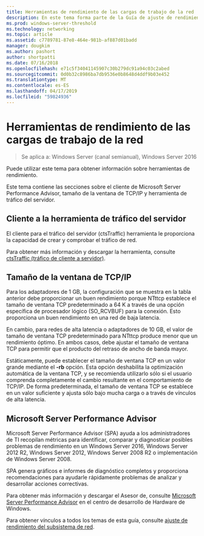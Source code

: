 ```yaml
---
title: Herramientas de rendimiento de las cargas de trabajo de la red
description: En este tema forma parte de la Guía de ajuste de rendimiento del subsistema de red para Windows Server 2016.
ms.prod: windows-server-threshold
ms.technology: networking
ms.topic: article
ms.assetid: c7789781-87e8-464e-981b-af887d01badd
manager: dougkim
ms.author: pashort
author: shortpatti
ms.date: 07/16/2018
ms.openlocfilehash: e71c5f34041145907c30b279dc91a94c03c2abed
ms.sourcegitcommit: 0d0b32c8986ba7db9536e0b8648d4ddf9b03e452
ms.translationtype: MT
ms.contentlocale: es-ES
ms.lasthandoff: 04/17/2019
ms.locfileid: "59824936"
---
```

# <a name="performance-tools-for-network-workloads"></a>Herramientas de rendimiento de las cargas de trabajo de la red

>Se aplica a: Windows Server (canal semianual), Windows Server 2016

Puede utilizar este tema para obtener información sobre herramientas de rendimiento.

Este tema contiene las secciones sobre el cliente de Microsoft Server Performance Advisor, tamaño de la ventana de TCP/IP y herramienta de tráfico del servidor.

##  <a name="bkmk_tuning"></a> Cliente a la herramienta de tráfico del servidor

El cliente para el tráfico del servidor \(ctsTraffic\) herramienta le proporciona la capacidad de crear y comprobar el tráfico de red.

Para obtener más información y descargar la herramienta, consulte [ctsTraffic (tráfico de cliente a servidor)](https://github.com/Microsoft/ctsTraffic).
  
##  <a name="bkmk_size"></a> Tamaño de la ventana de TCP/IP

Para los adaptadores de 1 GB, la configuración que se muestra en la tabla anterior debe proporcionar un buen rendimiento porque NTttcp establece el tamaño de ventana TCP predeterminado a 64 K a través de una opción específica de procesador lógico \(SO_RCVBUF\) para la conexión. Esto proporciona un buen rendimiento en una red de baja latencia.  

En cambio, para redes de alta latencia o adaptadores de 10 GB, el valor de tamaño de ventana TCP predeterminado para NTttcp produce menor que un rendimiento óptimo. En ambos casos, debe ajustar el tamaño de ventana TCP para permitir que el producto del retraso de ancho de banda mayor.  

Estáticamente, puede establecer el tamaño de ventana TCP en un valor grande mediante el **-rb** opción. Esta opción deshabilita la optimización automática de la ventana TCP, y se recomienda utilizarlo sólo si el usuario comprenda completamente el cambio resultante en el comportamiento de TCP/IP. De forma predeterminada, el tamaño de ventana TCP se establece en un valor suficiente y ajusta sólo bajo mucha carga o a través de vínculos de alta latencia.  

##  <a name="bkmk_advisor"></a> Microsoft Server Performance Advisor

Microsoft Server Performance Advisor \(SPA\) ayuda a los administradores de TI recopilan métricas para identificar, comparar y diagnosticar posibles problemas de rendimiento en un Windows Server 2016, Windows Server 2012 R2, Windows Server 2012, Windows Server 2008 R2 o implementación de Windows Server 2008. 

SPA genera gráficos e informes de diagnóstico completos y proporciona recomendaciones para ayudarle rápidamente problemas de analizar y desarrollar acciones correctivas.  
  
 Para obtener más información y descargar el Asesor de, consulte [Microsoft Server Performance Advisor](https://msdn.microsoft.com/library/windows/hardware/dn481522.aspx) en el centro de desarrollo de Hardware de Windows.

Para obtener vínculos a todos los temas de esta guía, consulte [ajuste de rendimiento del subsistema de red](net-sub-performance-top.md).